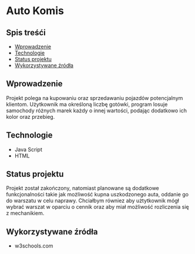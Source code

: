 # Auto Komis

## Spis treśći
* [Wprowadzenie](#wprowadzenie)
* [Technologie](#technologie)
* [Status projektu](#status-projektu)
* [Wykorzystywane źródła](#wykorzystywane-źródła)


## Wprowadzenie
Projekt polega na kupowaniu oraz sprzedawaniu pojazdów potencjalnym klientom.
Użytkownik ma określoną liczbę gotówki, program losuje samochody różnych marek każdy o innej wartości, podając dodatkowo ich kolor oraz przebieg.

## Technologie
* Java Script
* HTML

## Status projektu
Projekt został zakończony, natomiast planowane są dodatkowe funkcjonalności takie jak
możliwość kupna uszkodzonego auta, oddanie go do warszatu w celu naprawy. Chciałbym równiez aby użtytkownik 
mógł wybrać warszat w oparciu o cennik oraz aby miał możliwość rozliczenia się z mechanikiem.

## Wykorzystywane źródła
* w3schools.com

